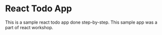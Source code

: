 # React Todo App

This is a sample react todo app done step-by-step.
This sample app was a part of react workshop.

